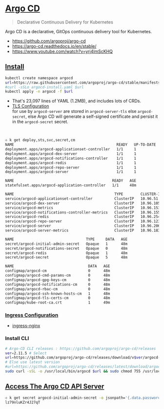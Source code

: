 # [Argo CD](https://argo-cd.readthedocs.io/en/stable/ "argo-cd.readthedocs.io")

>Declarative Continuous Delivery for Kubernetes

Argo CD is a declarative, GitOps continuous delivery tool for Kubernetes.

- https://github.com/argoproj/argo-cd
- https://argo-cd.readthedocs.io/en/stable/
- https://www.youtube.com/watch?v=yrj4lmScKHQ

## [Install](https://argo-cd.readthedocs.io/en/stable/getting_started/)


```bash
kubectl create namespace argocd
url=https://raw.githubusercontent.com/argoproj/argo-cd/stable/manifests/install.yaml
#curl -sSLo argocd-install.yaml $url 
kubectl apply -n argocd -f $url
```
- That's 23,097 lines of YAML (1.2MB), 
   and includes lots of CRDs.
- [TLS Configuration](https://argo-cd.readthedocs.io/en/stable/operator-manual/tls/#tls-configuration)  
    for use by `argocd-server` are stored in `argocd-server-tls` else `argocd-secret`, 
    else Argo CD will generate a self-signed certificate and persist it in the `argocd-secret` secret.

&nbsp;

```bash
☩ k get deploy,sts,svc,secret,cm
NAME                                               READY   UP-TO-DATE   AVAILABLE   AGE
deployment.apps/argocd-applicationset-controller   1/1     1            1           48m
deployment.apps/argocd-dex-server                  1/1     1            1           48m
deployment.apps/argocd-notifications-controller    1/1     1            1           48m
deployment.apps/argocd-redis                       1/1     1            1           48m
deployment.apps/argocd-repo-server                 1/1     1            1           48m
deployment.apps/argocd-server                      1/1     1            1           48m

NAME                                             READY   AGE
statefulset.apps/argocd-application-controller   1/1     48m

NAME                                              TYPE        CLUSTER-IP      EXTERNAL-IP   PORT(S)                      AGE
service/argocd-applicationset-controller          ClusterIP   10.96.51.108    <none>        7000/TCP,8080/TCP            48m
service/argocd-dex-server                         ClusterIP   10.96.105.216   <none>        5556/TCP,5557/TCP,5558/TCP   48m
service/argocd-metrics                            ClusterIP   10.96.153.224   <none>        8082/TCP                     48m
service/argocd-notifications-controller-metrics   ClusterIP   10.96.155.147   <none>        9001/TCP                     48m
service/argocd-redis                              ClusterIP   10.96.254.27    <none>        6379/TCP                     48m
service/argocd-repo-server                        ClusterIP   10.96.123.230   <none>        8081/TCP,8084/TCP            48m
service/argocd-server                             ClusterIP   10.96.206.88    <none>        80/TCP,443/TCP               48m
service/argocd-server-metrics                     ClusterIP   10.96.183.167   <none>        8083/TCP                     48m

NAME                                 TYPE     DATA   AGE
secret/argocd-initial-admin-secret   Opaque   1      48m
secret/argocd-notifications-secret   Opaque   0      48m
secret/argocd-redis                  Opaque   1      48m
secret/argocd-secret                 Opaque   5      48m

NAME                                  DATA   AGE
configmap/argocd-cm                   0      48m
configmap/argocd-cmd-params-cm        0      48m
configmap/argocd-gpg-keys-cm          0      48m
configmap/argocd-notifications-cm     0      48m
configmap/argocd-rbac-cm              0      48m
configmap/argocd-ssh-known-hosts-cm   1      48m
configmap/argocd-tls-certs-cm         0      48m
configmap/kube-root-ca.crt            1      49m
```

### [Ingress Configuration](https://argo-cd.readthedocs.io/en/stable/operator-manual/ingress/)

- [ingress-nginx](https://argo-cd.readthedocs.io/en/stable/operator-manual/ingress/#kubernetesingress-nginx)

### Install CLI


```bash
# Argo-CD CLI releases : https://github.com/argoproj/argo-cd/releases
ver=2.11.5 # Select
url=https://github.com/argoproj/argo-cd/releases/download/v$ver/argocd-linux-amd64
# Else use latest version
#url=https://github.com/argoproj/argo-cd/releases/latest/download/argocd-linux-amd64
sudo curl -sSL -o /usr/local/bin/argocd $url && sudo chmod 755 /usr/local/bin/argocd

```

## [Access The Argo CD API Server](https://argo-cd.readthedocs.io/en/stable/getting_started/#3-access-the-argo-cd-api-server)

```bash
☩ k get secret argocd-initial-admin-secret -o jsonpath='{.data.password}' |base64 -d
lz79nluKZr4J27qT 
```










### &nbsp;
<!-- 

# Markdown Cheatsheet

[Markdown Cheatsheet](https://github.com/adam-p/markdown-here/wiki/Markdown-Cheatsheet "Wiki @ GitHub")


# Link @ (HTML | MD)

([HTML](___.md "___"))   


# Bookmark

- Reference
[Foo](#foo)

- Target
<a name="foo"></a>

-->

